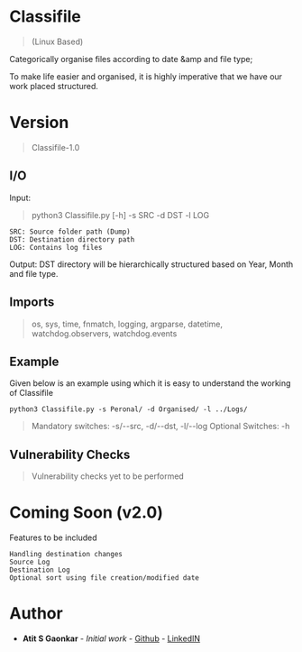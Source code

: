 # Classifile

> (Linux Based)

Categorically organise files according to date &amp and file type;

To make life easier and organised, it is highly imperative that we have our work placed structured.

# Version

> Classifile-1.0

## I/O

Input:  

> python3 Classifile.py [-h] -s SRC -d DST -l LOG

```
SRC: Source folder path (Dump)
DST: Destination directory path
LOG: Contains log files
```

Output: DST directory will be hierarchically structured based on Year, Month and file type.

## Imports

> os, sys, time, fnmatch, logging, argparse, datetime, watchdog.observers, watchdog.events


## Example

Given below is an example using which it is easy to understand the working of Classifile

```
python3 Classifile.py -s Peronal/ -d Organised/ -l ../Logs/
```

> Mandatory switches: -s/--src, -d/--dst, -l/--log
> Optional Switches: -h


## Vulnerability Checks
 > Vulnerability checks yet to be performed

# Coming Soon (v2.0)

Features to be included

```
Handling destination changes
Source Log
Destination Log
Optional sort using file creation/modified date
```

# Author

* **Atit S Gaonkar** - *Initial work* - [Github](https://github.com/asgaonkar) - [LinkedIN](https://www.linkedin.com/in/atit-gaonkar/)
